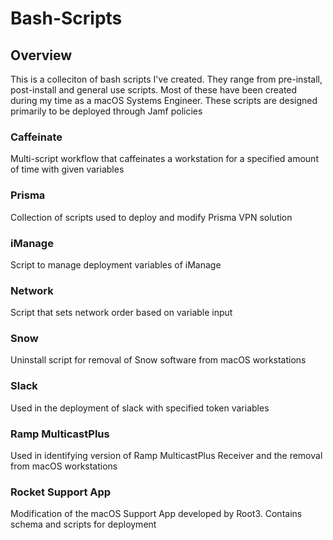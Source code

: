 # Bash-Scripts

## Overview
This is a colleciton of bash scripts I've created. They range from pre-install, post-install and general use scripts. Most of these have been created during my time as a macOS Systems Engineer. These scripts are designed primarily to be deployed through Jamf policies

### Caffeinate
Multi-script workflow that caffeinates a workstation for a specified amount of time with given variables

### Prisma
Collection of scripts used to deploy and modify Prisma VPN solution

### iManage
Script to manage deployment variables of iManage

### Network
Script that sets network order based on variable input

### Snow
Uninstall script for removal of Snow software from macOS workstations

### Slack
Used in the deployment of slack with specified token variables

### Ramp MulticastPlus
Used in identifying version of Ramp MulticastPlus Receiver and the removal from macOS workstations

### Rocket Support App
Modification of the macOS Support App developed by Root3. Contains schema and scripts for deployment
